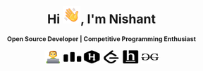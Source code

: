<h1 style = font-size: "50px" align="center"> Hi <img src="Icons/Telegram Emojis/waving-hand.gif" width="40">, I'm Nishant</h1>
<h4 align="center">Open Source Developer | Competitive Programming Enthusiast</h4>
<p align="center">
<a href="https://www.facebook.com/nishantkantojha/" target="blank"><img align="center" src="Facebook/man-technologist-facebook.png" alt="garudaa" height="30" width="40" /></a>
<a href="https://codeforces.com/profile/_teraBaap" target="blank"><img align="center" src="https://github.com/nishantkantojha/CompetitiveProgramming/blob/main/ignore/Icons/codeforces.svg" alt="garudaa" height="30" width="40" /></a>
<a href="https://www.hackerrank.com/garudaa" target="blank"><img align="center" src="https://github.com/nishantkantojha/CompetitiveProgramming/blob/main/ignore/Icons/hackerrank.svg" alt="garudaa" height="30" width="40" /></a>
<a href="https://leetcode.com/Akash_Chowrasia/" target="blank"><img align="center" src="https://github.com/nishantkantojha/CompetitiveProgramming/blob/main/ignore/Icons/leetcode.svg" alt="garudaa" height="30" width="40" /></a>
<a href="https://www.hackerearth.com/@garudaa" target="blank"><img align="center" src="https://github.com/nishantkantojha/CompetitiveProgramming/blob/main/ignore/Icons/hackerearth.svg" alt="gaurdaa" height="30" width="40" /></a>
<a href="https://auth.geeksforgeeks.org/user/garudaa/profile" target="blank"><img align="center" src="https://github.com/nishantkantojha/CompetitiveProgramming/blob/main/ignore/Icons/geeksforgeeks.svg" alt="gaurdaa" height="30" width="40" /></a>
</p>
